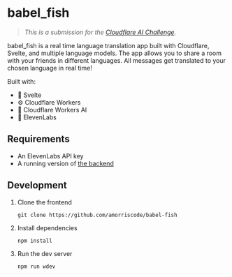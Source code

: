 # babel_fish

> *This is a submission for the [Cloudflare AI Challenge](https://dev.to/devteam/join-us-for-the-cloudflare-ai-challenge-3000-in-prizes-5f99).*

babel_fish is a real time language translation app built with Cloudflare, Svelte, and multiple language models. The app allows you to share a room with your friends in different languages. All messages get translated to your chosen language in real time!

Built with:

- 💅 Svelte
- ⚙️ Cloudflare Workers
- 🤖 Cloudflare Workers AI
- 📣 ElevenLabs

## Requirements

- An ElevenLabs API key
- A running version of [the backend](https://github.com/amorriscode/babel-fish-ws)

## Development

1. Clone the frontend

    `git clone https://github.com/amorriscode/babel-fish`

2. Install dependencies

    `npm install`

3. Run the dev server

    `npm run wdev`
